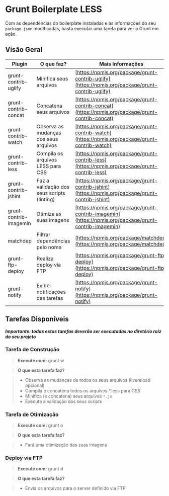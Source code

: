 # Grunt Boilerplate LESS

Com as dependências do boilerplate instaladas e as informaçòes do seu `package.json` modificadas, basta executar uma tarefa para ver o Grunt em ação.


## Visão Geral

| Plugin | O que faz? | Mais Informações |
|--------|------------|------------------|
| grunt-contrib-uglify | Minifica seus arquivos | [https://npmjs.org/package/grunt-contrib-uglify](https://npmjs.org/package/grunt-contrib-uglify) |
| grunt-contrib-concat | Concatena seus arquivos | [https://npmjs.org/package/grunt-contrib-concat](https://npmjs.org/package/grunt-contrib-concat) |
| grunt-contrib-watch | Observa as mudanças dos seus arquivos | [https://npmjs.org/package/grunt-contrib-watch](https://npmjs.org/package/grunt-contrib-watch) |
| grunt-contrib-less | Compila os arquivos LESS para CSS | [https://npmjs.org/package/grunt-contrib-less](https://npmjs.org/package/grunt-contrib-less) |
| grunt-contrib-jshint | Faz a validação dos seus scripts (linting) | [https://npmjs.org/package/grunt-contrib-jshint](https://npmjs.org/package/grunt-contrib-jshint) |
| grunt-contrib-imagemin | Otimiza as suas imagens | [https://npmjs.org/package/grunt-contrib-imagemin](https://npmjs.org/package/grunt-contrib-imagemin) |
| matchdep | Filtrar dependências pelo nome | [https://npmjs.org/package/matchdep](https://npmjs.org/package/matchdep) |
| grunt-ftp-deploy | Realiza deploy via FTP | [https://npmjs.org/package/grunt-ftp-deploy](https://npmjs.org/package/grunt-ftp-deploy) |
| grunt-notify | Exibe notificações das tarefas | [https://npmjs.org/package/grunt-notify](https://npmjs.org/package/grunt-notify) |


## Tarefas Disponíveis

***Importante: todas estas tarefas deverão ser executadas no diretório raiz do seu projeto***

### Tarefa de Construção

>**Execute com:** grunt w

>**O que esta tarefa faz?**

>- Observa as mudanças de todos os seus arquivos (livereload opcional)
>- Compila e concatena todos os arquivos *.less para CSS
>- Minifica (e concatena) seus arquivos `*.js`
>- Executa a validação dos seus scripts

### Tarefa de Otimização

>**Execute com:** grunt o

>**O que esta tarefa faz?**

>- Fará uma otimização das suas imagens


### Deploy via FTP

>**Execute com:** grunt d

>**O que esta tarefa faz?**

>- Envia os arquivos para o server definido via FTP